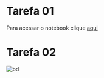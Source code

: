 # Tarefa 01

Para acessar o notebook clique [aqui](notebook/data-api-python.ipynb)

# Tarefa 02

![bd](/images/bd.PNG)
